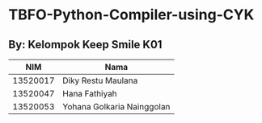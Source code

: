# TBFO-Python-Compiler-using-CYK
## By: Kelompok Keep Smile K01
NIM | Nama |
--- | --- |
13520017 | Diky Restu Maulana |
13520047 | Hana Fathiyah |
13520053 | Yohana Golkaria Nainggolan
